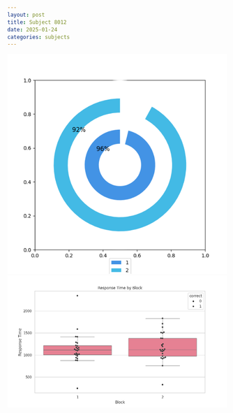 ```yaml
---
layout: post
title: Subject 8012
date: 2025-01-24
categories: subjects
---
```


![](data/8012/run-8/8012__acc_test.png)
![](data/8012/run-8/8012_rt.png)
